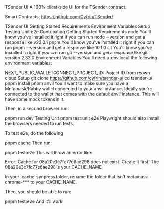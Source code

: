 TSender UI
A 100% client-side UI for the TSender contract.

Smart Contracts: https://github.com/Cyfrin/TSender/

TSender UI
Getting Started
Requirements
Environment Variables
Setup
Testing
Unit
e2e
Contributing
Getting Started
Requirements
node
You'll know you've installed it right if you can run node --version and get a response like v23.0.1
pnpm
You'll know you've installed it right if you can run pnpm --version and get a response like 10.1.0
git
You'll know you've installed it right if you can run git --version and get a response like git version 2.33.0
Environment Variables
You'll need a .env.local the following environment variables:

NEXT_PUBLIC_WALLETCONNECT_PROJECT_ID: Project ID from reown cloud
Setup
git clone https://github.com/cyfrin/tsender-ui
cd tsender-ui
pnpm install
pnpm anvil
You'll want to make sure you have a Metamask/Rabby wallet connected to your anvil instance. Ideally you're connected to the wallet that comes with the default anvil instance. This will have some mock tokens in it.

Then, in a second browser run:

pnpm run dev
Testing
Unit
pnpm test:unit
e2e
Playwright should also install the browsers needed to run tests.

To test e2e, do the following

pnpm cache
Then run:

pnpm test:e2e
This will throw an error like:

Error: Cache for 08a20e3c7fc77e6ae298 does not exist. Create it first!
The 08a20e3c7fc77e6ae298 is your CACHE_NAME

In your .cache-synpress folder, rename the folder that isn't metamask-chrome-*** to your CACHE_NAME.

Then, you should be able to run:

pnpm test:e2e
And it'll work!
